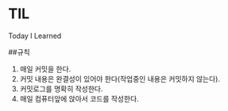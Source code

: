 # TIL
Today I Learned


##규칙
1. 매일 커밋을 한다.
2. 커밋 내용은 완결성이 있어야 한다(작업중인 내용은 커밋하지 않는다).
3. 커밋로그를 명확히 작성한다. 
4. 매일 컴퓨터앞에 앉아서 코드를 작성한다.

